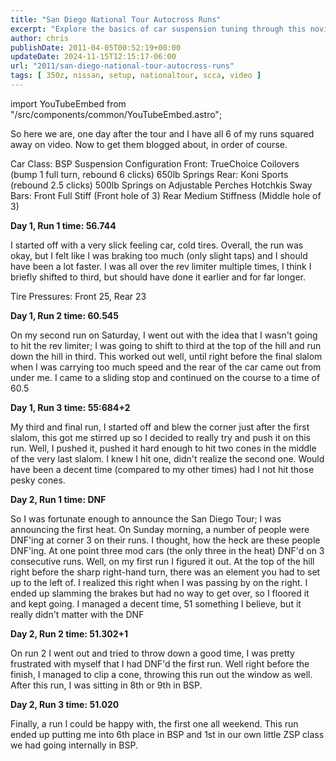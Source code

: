 ```yaml
---
title: "San Diego National Tour Autocross Runs"
excerpt: "Explore the basics of car suspension tuning through this novice's journey, starting with Carroll Smith's renowned book, Tune to Win."
author: chris
publishDate: 2011-04-05T00:52:19+00:00
updateDate: 2024-11-15T12:15:17-06:00
url: "2011/san-diego-national-tour-autocross-runs"
tags: [ 350z, nissan, setup, nationaltour, scca, video ]
---
```

import YouTubeEmbed from "/src/components/common/YouTubeEmbed.astro";

So here we are, one day after the tour and I have all 6 of my runs squared away on video. Now to get them blogged about, in order of course.

Car Class: BSP
Suspension Configuration
Front: TrueChoice Coilovers (bump 1 full turn, rebound 6 clicks) 650lb Springs
Rear: Koni Sports (rebound 2.5 clicks) 500lb Springs on Adjustable Perches
Hotchkis Sway Bars: Front Full Stiff (Front hole of 3) Rear Medium Stiffness (Middle hole of 3)

**Day 1, Run 1 time: 56.744**

I started off with a very slick feeling car, cold tires. Overall, the run was okay, but I felt like I was braking too much (only slight taps) and I should have been a lot faster. I was all over the rev limiter multiple times, I think I briefly shifted to third, but should have done it earlier and for far longer.

Tire Pressures: Front 25, Rear 23

<YouTubeEmbed videoId="SjEFwHh5Kvo" title="San Diego National Tour Autocross Day 1 Run 1" publishDate="2011-04-05T00:52:19+00:00" description="San Diego National Tour Autocross Runs" />

**Day 1, Run 2 time: 60.545**

On my second run on Saturday, I went out with the idea that I wasn't going to hit the rev limiter; I was going to shift to third at the top of the hill and run down the hill in third. This worked out well, until right before the final slalom when I was carrying too much speed and the rear of the car came out from under me. I came to a sliding stop and continued on the course to a time of 60.5

<YouTubeEmbed videoId="wZAIHhQ1Ey4" title="San Diego National Tour Autocross Day 1 Run 2" publishDate="2011-04-05T00:52:19+00:00" description="San Diego National Tour Autocross Runs" />

**Day 1, Run 3 time: 55:684+2**

My third and final run, I started off and blew the corner just after the first slalom, this got me stirred up so I decided to really try and push it on this run. Well, I pushed it, pushed it hard enough to hit two cones in the middle of the very last slalom. I knew I hit one, didn't realize the second one. Would have been a decent time (compared to my other times) had I not hit those pesky cones.

<YouTubeEmbed videoId="KiSRmdGdssY" title="San Diego National Tour Autocross Day 1 Run 3" publishDate="2011-04-05T00:52:19+00:00" description="San Diego National Tour Autocross Runs" />

**Day 2, Run 1 time: DNF**

So I was fortunate enough to announce the San Diego Tour; I was announcing the first heat. On Sunday morning, a number of people were DNF'ing at corner 3 on their runs. I thought, how the heck are these people DNF'ing. At one point three mod cars (the only three in the heat) DNF'd on 3 consecutive runs. Well, on my first run I figured it out. At the top of the hill right before the sharp right-hand turn, there was an element you had to set up to the left of. I realized this right when I was passing by on the right. I ended up slamming the brakes but had no way to get over, so I floored it and kept going. I managed a decent time, 51 something I believe, but it really didn't matter with the DNF

<YouTubeEmbed videoId="wZAIHhQ1Ey4" title="San Diego National Tour Autocross Day 2 Run 1" publishDate="2011-04-05T00:52:19+00:00" description="San Diego National Tour Autocross Runs" />

**Day 2, Run 2 time: 51.302+1**

On run 2 I went out and tried to throw down a good time, I was pretty frustrated with myself that I had DNF'd the first run. Well right before the finish, I managed to clip a cone, throwing this run out the window as well. After this run, I was sitting in 8th or 9th in BSP.

<YouTubeEmbed videoId="87-7fxQtQgU" title="San Diego National Tour Autocross Day 2 Run 2" publishDate="2011-04-05T00:52:19+00:00" description="San Diego National Tour Autocross Runs" />

**Day 2, Run 3 time: 51.020**

Finally, a run I could be happy with, the first one all weekend. This run ended up putting me into 6th place in BSP and 1st in our own little ZSP class we had going internally in BSP.

<YouTubeEmbed videoId="87-7fxQtQgU" title="San Diego National Tour Autocross Day 2 Run 2" publishDate="2011-04-05T00:52:19+00:00" description="San Diego National Tour Autocross Runs" />
